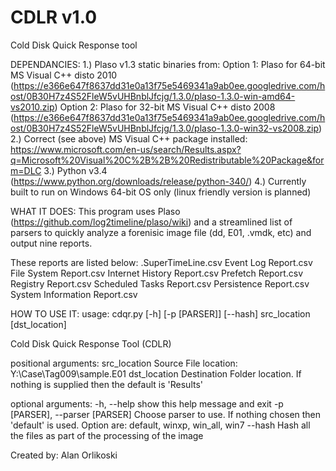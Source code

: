 # CDLR v1.0
Cold Disk Quick Response tool

DEPENDANCIES: 
1.) Plaso v1.3 static binaries from:
	Option 1: Plaso for 64-bit MS Visual C++ disto 2010 (https://e366e647f8637dd31e0a13f75e5469341a9ab0ee.googledrive.com/host/0B30H7z4S52FleW5vUHBnblJfcjg/1.3.0/plaso-1.3.0-win-amd64-vs2010.zip)
	Option 2: Plaso for 32-bit MS Visual C++ disto 2008 (https://e366e647f8637dd31e0a13f75e5469341a9ab0ee.googledrive.com/host/0B30H7z4S52FleW5vUHBnblJfcjg/1.3.0/plaso-1.3.0-win32-vs2008.zip)
2.) Correct (see above) MS Visual C++ package installed: https://www.microsoft.com/en-us/search/Results.aspx?q=Microsoft%20Visual%20C%2B%2B%20Redistributable%20Package&form=DLC
3.) Python v3.4 (https://www.python.org/downloads/release/python-340/)
4.) Currently built to run on Windows 64-bit OS only (linux friendly version is planned)



WHAT IT DOES:
This program uses Plaso (https://github.com/log2timeline/plaso/wiki) and a streamlined list of parsers to quickly analyze a forenisic image file (dd, E01, .vmdk, etc) and output nine reports.  

These reports are listed below:
	<Source File Name>.SuperTimeLine.csv
	Event Log Report.csv
	File System Report.csv
	Internet History Report.csv
	Prefetch Report.csv
	Registry Report.csv
	Scheduled Tasks Report.csv
	Persistence Report.csv
	System Information Report.csv


HOW TO USE IT:
usage: cdqr.py [-h] [-p [PARSER]] [--hash] src_location [dst_location]

Cold Disk Quick Response Tool (CDLR)

positional arguments:
  src_location          Source File location: Y:\Case\Tag009\sample.E01
  dst_location          Destination Folder location. If nothing is supplied
                        then the default is 'Results'

optional arguments:
  -h, --help            show this help message and exit
  -p [PARSER], --parser [PARSER]
                        Choose parser to use. If nothing chosen then 'default'
                        is used. Option are: default, winxp, win_all, win7
  --hash                Hash all the files as part of the processing of the
                        image

Created by: Alan Orlikoski